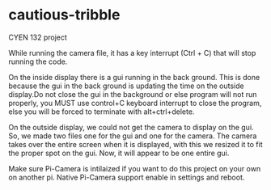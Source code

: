 # cautious-tribble
CYEN 132 project


While running the camera file, it has a key interrupt (Ctrl + C) that will stop running the code.

On the inside display there is a gui running in the back ground. This is done because the gui in the back ground is updating the time on the outside display.Do not close the gui in the background or else program will not run properly, you MUST use control+C keyboard interrupt to close the program, else you will be forced to terminate with alt+ctrl+delete.


On the outside display, we could not get the camera to display on the gui. So, we made two files one for the gui and one for the camera. The camera takes over the entire screen when it is displayed, with this we resized it to fit the proper spot on the gui. Now, it will appear to be one entire gui. 


Make sure Pi-Camera is intilaized if you want to do this project on your own on another pi. Native Pi-Camera support enable in settings and reboot. 
